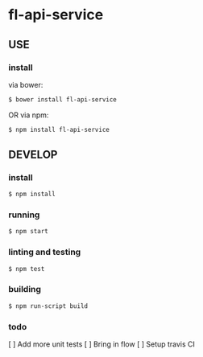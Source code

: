 # fl-api-service

## USE

### install

via bower:

```sh
$ bower install fl-api-service
```

OR via npm:

```sh
$ npm install fl-api-service
```


## DEVELOP

### install

```sh
$ npm install
```

### running

```sh
$ npm start
```

### linting and testing

```sh
$ npm test
```

### building

```sh
$ npm run-script build
```

### todo

[ ] Add more unit tests
[ ] Bring in flow
[ ] Setup travis CI

